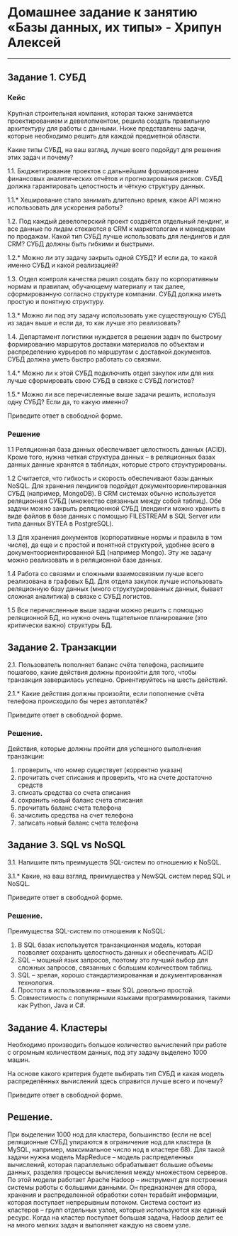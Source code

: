 # Домашнее задание к занятию «Базы данных, их типы» - Хрипун Алексей

---

## Задание 1. СУБД

### Кейс
Крупная строительная компания, которая также занимается проектированием и девелопментом, решила создать правильную архитектуру для работы с данными. Ниже представлены задачи, которые необходимо решить для каждой предметной области.

Какие типы СУБД, на ваш взгляд, лучше всего подойдут для решения этих задач и почему?

1.1. Бюджетирование проектов с дальнейшим формированием финансовых аналитических отчётов и прогнозирования рисков. СУБД должна гарантировать целостность и чёткую структуру данных.

1.1.* Хеширование стало занимать длительно время, какое API можно использовать для ускорения работы?

1.2. Под каждый девелоперский проект создаётся отдельный лендинг, и все данные по лидам стекаются в CRM к маркетологам и менеджерам по продажам. Какой тип СУБД лучше использовать для лендингов и для CRM? СУБД должны быть гибкими и быстрыми.

1.2.* Можно ли эту задачу закрыть одной СУБД? И если да, то какой именно СУБД и какой реализацией?

1.3. Отдел контроля качества решил создать базу по корпоративным нормам и правилам, обучающему материалу и так далее, сформированную согласно структуре компании. СУБД должна иметь простую и понятную структуру.

1.3.* Можно ли под эту задачу использовать уже существующую СУБД из задач выше и если да, то как лучше это реализовать?

1.4. Департамент логистики нуждается в решении задач по быстрому формированию маршрутов доставки материалов по объектам и распределению курьеров по маршрутам с доставкой документов. СУБД должна уметь быстро работать со связями.

1.4.* Можно ли к этой СУБД подключить отдел закупок или для них лучше сформировать свою СУБД в связке с СУБД логистов?

1.5.* Можно ли все перечисленные выше задачи решить, используя одну СУБД? Если да, то какую именно?

Приведите ответ в свободной форме.

### Решение
1.1  Реляционная база данных обеспечивает целостность данных (ACID). Кроме того, нужна четкая структура данных – в реляционных базах данных данные хранятся в таблицах, которые строго структурированы.

1.2  Считается, что гибкость и скорость обеспечивают базы данных NoSQL. Для хранения лендингов подойдет документоориентированная СУБД (например, MongoDB). В CRM системах обычно  используется реляционная СУБД (множество связанных между собой таблиц).
Обе задачи можно закрыть реляционной СУБД (лендинги можно хранить в виде файлов в базе данных с помощью FILESTREAM в SQL Server или типа данных BYTEA в PostgreSQL).

1.3  Для хранения документов (корпоративные нормы и правила в том числе), да еще и с простой и понятной структурой, удобнее всего в документоориентированной БД (например Mongo).
Эту же задачу можно реализовать и в реляционной базе данных.

1.4  Работа со связями и сложными взаимосвязями лучше всего реализована в графовых БД.
Для отдела закупок лучше использовать реляционную базу данных (много структурированных данных, бывает сложная аналитика) в связке с СУБД логистов.

1.5  Все перечисленные выше задачи можно решить с помощью реляционной БД, но нужно очень тщательное планирование (это критически важно) структуры БД.

## Задание 2. Транзакции
2.1. Пользователь пополняет баланс счёта телефона, распишите пошагово, какие действия должны произойти для того, чтобы транзакция завершилась успешно. Ориентируйтесь на шесть действий.

2.1.* Какие действия должны произойти, если пополнение счёта телефона происходило бы через автоплатёж?

Приведите ответ в свободной форме.

### Решение.
Действия, которые должны пройти для успешного выполнения транзакции:
1. проверить, что номер существует (корректно указан)
2. прочитать счет списания и проверить, что на счете достаточно средств
3. списать средства со счета списания
4. сохранить новый баланс счета списания
5. прочитать баланс счета телефона
6. зачислить средства на счет телефона
7. записать новый баланс счета телефона

## Задание 3. SQL vs NoSQL
3.1. Напишите пять преимуществ SQL-систем по отношению к NoSQL.

3.1.* Какие, на ваш взгляд, преимущества у NewSQL систем перед SQL и NoSQL.

Приведите ответ в свободной форме.

### Решение.
Преимущества SQL-систем по отношения к NoSQL:
1.  В SQL базах используется транзакционная модель, которая позволяет сохранить целостность данных и обеспечивать ACID
2.  SQL – мощный язык запросов, поэтому это лучший выбор для сложных запросов, связанных с большим количеством таблиц.
3.  SQL – зрелая, хорошо стандартизированная и документированная технология.  
4.  Простота в использовании – язык SQL довольно простой.
5.  Совместимость с популярными языками программирования, такими как Python, Java и C#.

## Задание 4. Кластеры
Необходимо производить большое количество вычислений при работе с огромным количеством данных, под эту задачу выделено 1000 машин.

На основе какого критерия будете выбирать тип СУБД и какая модель распределённых вычислений здесь справится лучше всего и почему?

Приведите ответ в свободной форме.

## Решение.
При выделении 1000 нод для кластера, большинство (если не все) реляционные СУБД упираются в ограничение нод для кластера (в MySQL, например, максимальное число нод в кластере 68). Для такой задачи нужна модель MapReduce – модель распределенных вычислений, которая параллельно обрабатывает большие объемы данных, разделяя процессы вычисления между множеством серверов. По этой модели работает Apache Hadoop – инструмент для построения системы работы с большими данными. Он предназначен для сбора, хранения и распределенной обработки сотен терабайт информации, которая поступает непрерывным потоком. Система состоит из кластеров – групп отдельных узлов, которые используются как единый ресурс. Когда на кластер поступает большая задача, Hadoop делит ее на много мелких задач и выполняет каждую на своем узле.

